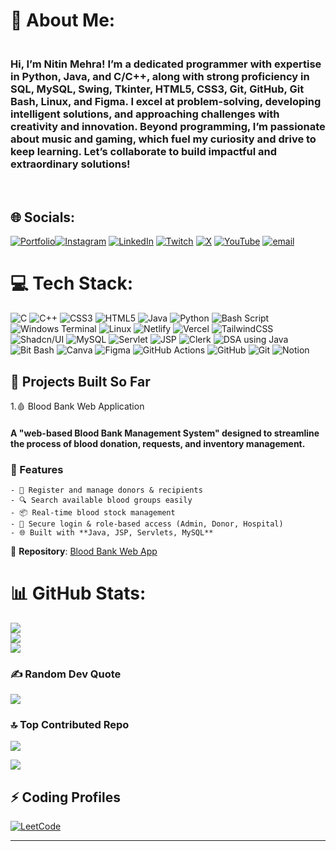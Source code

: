 # 💫 About Me:
<h3><br>Hi, I’m Nitin Mehra! I’m a dedicated programmer with expertise in Python, Java, and C/C++, along with strong proficiency in SQL, MySQL, Swing, Tkinter, HTML5, CSS3, Git, GitHub, Git Bash, Linux, and Figma. I excel at problem-solving, developing intelligent solutions, and approaching challenges with creativity and innovation. Beyond programming, I’m passionate about music and gaming, which fuel my curiosity and drive to keep learning. Let’s collaborate to build impactful and extraordinary solutions!<br></h3><br>


## 🌐 Socials:
[![Portfolio](https://img.shields.io/badge/Portfolio-%23000000.svg?logo=googlechrome&logoColor=white)](https://nitinmehra.me)[![Instagram](https://img.shields.io/badge/Instagram-%23E4405F.svg?logo=Instagram&logoColor=white)](https://instagram.com/mihirmehra_09) [![LinkedIn](https://img.shields.io/badge/LinkedIn-%230077B5.svg?logo=linkedin&logoColor=white)](https://linkedin.com/in/nitinmehra09) [![Twitch](https://img.shields.io/badge/Twitch-%239146FF.svg?logo=Twitch&logoColor=white)](https://twitch.tv/nitinmehra_09) [![X](https://img.shields.io/badge/X-black.svg?logo=X&logoColor=white)](https://x.com/nitinmehra_09) [![YouTube](https://img.shields.io/badge/YouTube-%23FF0000.svg?logo=YouTube&logoColor=white)](https://youtube.com/@whiteeeanimates) [![email](https://img.shields.io/badge/Email-D14836?logo=gmail&logoColor=white)](mailto:nitinmehra2k4@gmail.com) 

# 💻 Tech Stack:
![C](https://img.shields.io/badge/c-%2300599C.svg?style=for-the-badge&logo=c&logoColor=white) 
![C++](https://img.shields.io/badge/c++-%2300599C.svg?style=for-the-badge&logo=c%2B%2B&logoColor=white) 
![CSS3](https://img.shields.io/badge/css3-%231572B6.svg?style=for-the-badge&logo=css3&logoColor=white) 
![HTML5](https://img.shields.io/badge/html5-%23E34F26.svg?style=for-the-badge&logo=html5&logoColor=white) 
![Java](https://img.shields.io/badge/java-%23ED8B00.svg?style=for-the-badge&logo=openjdk&logoColor=white) 
![Python](https://img.shields.io/badge/python-3670A0?style=for-the-badge&logo=python&logoColor=ffdd54) 
![Bash Script](https://img.shields.io/badge/bash_script-%23121011.svg?style=for-the-badge&logo=gnu-bash&logoColor=white) 
![Windows Terminal](https://img.shields.io/badge/Windows%20Terminal-%234D4D4D.svg?style=for-the-badge&logo=windows-terminal&logoColor=white) 
![Linux](https://img.shields.io/badge/Linux-FCC624?style=for-the-badge&logo=linux&logoColor=black) 
![Netlify](https://img.shields.io/badge/netlify-%23000000.svg?style=for-the-badge&logo=netlify&logoColor=#00C7B7) 
![Vercel](https://img.shields.io/badge/vercel-%23000000.svg?style=for-the-badge&logo=vercel&logoColor=white) 
![TailwindCSS](https://img.shields.io/badge/tailwindcss-%2338B2AC.svg?style=for-the-badge&logo=tailwind-css&logoColor=white) 
![Shadcn/UI](https://img.shields.io/badge/shadcn%2Fui-%2320232a.svg?style=for-the-badge&logo=shadcn&logoColor=white) 
![MySQL](https://img.shields.io/badge/mysql-4479A1.svg?style=for-the-badge&logo=mysql&logoColor=white) 
![Servlet](https://img.shields.io/badge/Servlet-%23E76F00.svg?style=for-the-badge&logo=java&logoColor=white)
![JSP](https://img.shields.io/badge/JSP-%23FF7800.svg?style=for-the-badge&logo=java&logoColor=white)
![Clerk](https://img.shields.io/badge/Clerk-%23007ACC.svg?style=for-the-badge&logo=clerk&logoColor=white)
![DSA using Java](https://img.shields.io/badge/DSA%20using%20Java-%23F89820.svg?style=for-the-badge&logo=java&logoColor=white)
![Bit Bash](https://img.shields.io/badge/Bit%20Bash-%23121011.svg?style=for-the-badge&logo=gnu-bash&logoColor=white)
![Canva](https://img.shields.io/badge/Canva-%2300C4CC.svg?style=for-the-badge&logo=Canva&logoColor=white) 
![Figma](https://img.shields.io/badge/figma-%23F24E1E.svg?style=for-the-badge&logo=figma&logoColor=white) 
![GitHub Actions](https://img.shields.io/badge/github%20actions-%232671E5.svg?style=for-the-badge&logo=githubactions&logoColor=white) 
![GitHub](https://img.shields.io/badge/github-%23121011.svg?style=for-the-badge&logo=github&logoColor=white) 
![Git](https://img.shields.io/badge/git-%23F05033.svg?style=for-the-badge&logo=git&logoColor=white) 
![Notion](https://img.shields.io/badge/Notion-%23000000.svg?style=for-the-badge&logo=notion&logoColor=white)


## 🚀 Projects Built So Far  
1.🩸 Blood Bank Web Application  

  <h4>A "web-based Blood Bank Management System" designed to streamline the process of blood donation, requests, and inventory management.</h4>
  
  ### 🔹 Features
    - 🏥 Register and manage donors & recipients  
    - 🔍 Search available blood groups easily  
    - 📦 Real-time blood stock management  
    - 🔐 Secure login & role-based access (Admin, Donor, Hospital)  
    - 🌐 Built with **Java, JSP, Servlets, MySQL**  

📂 **Repository**: [Blood Bank Web App](https://github.com/nitinmehra09/blood-bank-webapp)  


# 📊 GitHub Stats:
![](https://github-readme-stats.vercel.app/api?username=nitinmehra09&theme=dark&hide_border=false&include_all_commits=true&count_private=true)<br/>
![](https://nirzak-streak-stats.vercel.app/?user=nitinmehra09&theme=dark&hide_border=false)<br/>
![](https://github-readme-stats.vercel.app/api/top-langs/?username=nitinmehra09&theme=dark&hide_border=false&include_all_commits=true&count_private=true&layout=compact)

### ✍️ Random Dev Quote
![](https://quotes-github-readme.vercel.app/api?type=horizontal&theme=radical)

### 🔝 Top Contributed Repo
![](https://github-contributor-stats.vercel.app/api?username=nitinmehra09&limit=5&theme=dark&combine_all_yearly_contributions=true)

[![](https://visitcount.itsvg.in/api?id=nitinmehra09&icon=0&color=0)](https://visitcount.itsvg.in)

## ⚡ Coding Profiles  

[![LeetCode](https://img.shields.io/badge/LeetCode-FFA116?style=for-the-badge&logo=leetcode&logoColor=white)](https://leetcode.com/u/Nitinmehra_09/) 

---
